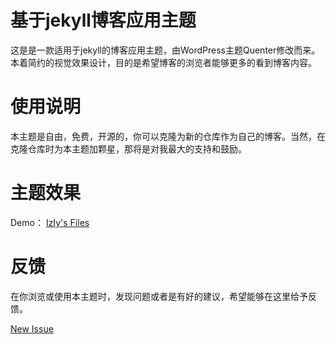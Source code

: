 基于jekyll博客应用主题
===

这是是一款适用于jekyll的博客应用主题，由WordPress主题Quenter修改而来。本着简约的视觉效果设计，目的是希望博客的浏览者能够更多的看到博客内容。

使用说明
===

本主题是自由，免费，开源的，你可以克隆为新的仓库作为自己的博客。当然，在克隆仓库时为本主题加颗星，那将是对我最大的支持和鼓励。

主题效果
===

Demo： [IzIy's Files](http://mypre.cn)


反馈
===

在你浏览或使用本主题时，发现问题或者是有好的建议，希望能够在这里给予反馈。

[New Issue](https://github.com/c834606877/c834606877.github.io/issues)
